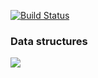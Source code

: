 [![Build Status](https://travis-ci.org/bm5w/second_dataS.svg?branch=master)](https://travis-ci.org/bm5w/second_dataS)

### Data structures

![](https://camo.githubusercontent.com/dfbcf55ac57cf38641c1a317c896f94ba2668870/687474703a2f2f692e696d6775722e636f6d2f387666796356652e676966)
